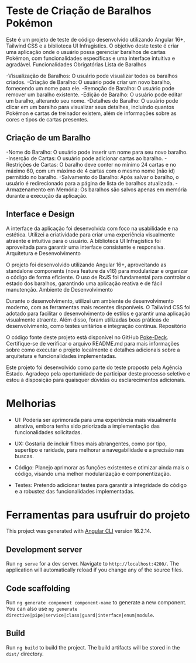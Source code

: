 # Teste de Criação de Baralhos Pokémon

Este é um projeto de teste de código desenvolvido utilizando Angular 16+, Tailwind CSS e a biblioteca UI Infragistics. O objetivo deste teste é criar uma aplicação onde o usuário possa gerenciar baralhos de cartas Pokémon, com funcionalidades específicas e uma interface intuitiva e agradável.
Funcionalidades Obrigatórias
Lista de Baralhos

 -Visualização de Baralhos: O usuário pode visualizar todos os baralhos criados.
 -Criação de Baralho: O usuário pode criar um novo baralho, fornecendo um nome para ele.
 -Remoção de Baralho: O usuário pode remover um baralho existente.
 -Edição de Baralho: O usuário pode editar um baralho, alterando seu nome.
 -Detalhes do Baralho: O usuário pode clicar em um baralho para visualizar seus detalhes, incluindo quantos Pokémon e cartas de treinador existem, além de informações sobre as cores e tipos de cartas presentes.

## Criação de um Baralho

 -Nome do Baralho: O usuário pode inserir um nome para seu novo baralho.
 -Inserção de Cartas: O usuário pode adicionar cartas ao baralho.
 -Restrições de Cartas: O baralho deve conter no mínimo 24 cartas e no máximo 60, com um máximo de 4 cartas com o mesmo nome (não id) permitido no baralho.
 -Salvamento do Baralho: Após salvar o baralho, o usuário é redirecionado para a página de lista de baralhos atualizada.
 -Armazenamento em Memória: Os baralhos são salvos apenas em memória durante a execução da aplicação.

## Interface e Design

A interface da aplicação foi desenvolvida com foco na usabilidade e na estética. Utilizei a criatividade para criar uma experiência visualmente atraente e intuitiva para o usuário. A biblioteca UI Infragistics foi aproveitada para garantir uma interface consistente e responsiva.
Arquitetura e Desenvolvimento

O projeto foi desenvolvido utilizando Angular 16+, aproveitando as standalone components (nova feature da v16) para modularizar e organizar o código de forma eficiente. O uso de RxJS foi fundamental para controlar o estado dos baralhos, garantindo uma aplicação reativa e de fácil manutenção.
Ambiente de Desenvolvimento

Durante o desenvolvimento, utilizei um ambiente de desenvolvimento moderno, com as ferramentas mais recentes disponíveis. O Tailwind CSS foi adotado para facilitar o desenvolvimento de estilos e garantir uma aplicação visualmente atraente. Além disso, foram utilizadas boas práticas de desenvolvimento, como testes unitários e integração contínua.
Repositório

O código fonte deste projeto está disponível no GitHub [Poke-Deck](https://github.com/Joas-Assuncao/poke-deck). Certifique-se de verificar o arquivo README.md para mais informações sobre como executar o projeto localmente e detalhes adicionais sobre a arquitetura e funcionalidades implementadas.

Este projeto foi desenvolvido como parte do teste proposto pela Agência Estado. Agradeço pela oportunidade de participar deste processo seletivo e estou à disposição para quaisquer dúvidas ou esclarecimentos adicionais.

# Melhorias

- UI: Poderia ser aprimorada para uma experiência mais visualmente atrativa, embora tenha sido priorizada a implementação das funcionalidades solicitadas.
  
- UX: Gostaria de incluir filtros mais abrangentes, como por tipo, supertipo e raridade, para melhorar a navegabilidade e a precisão nas buscas.
  
- Código: Planejo aprimorar as funções existentes e otimizar ainda mais o código, visando uma melhor modularização e componentização.

- Testes: Pretendo adicionar testes para garantir a integridade do código e a robustez das funcionalidades implementadas.

# Ferramentas para usufruir do projeto

This project was generated with [Angular CLI](https://github.com/angular/angular-cli) version 16.2.14.

## Development server

Run `ng serve` for a dev server. Navigate to `http://localhost:4200/`. The application will automatically reload if you change any of the source files.

## Code scaffolding

Run `ng generate component component-name` to generate a new component. You can also use `ng generate directive|pipe|service|class|guard|interface|enum|module`.

## Build

Run `ng build` to build the project. The build artifacts will be stored in the `dist/` directory.
